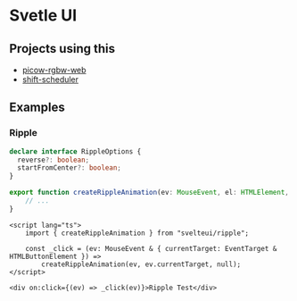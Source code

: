 # Svetle UI

## Projects using this

- [picow-rgbw-web](https://github.com/knackwurstking/picow-rgbw-web.git)
- [shift-scheduler](https://github.com/knackwurstking/shift-scheduler/tree/svelte)

## Examples

### Ripple

```typescript
declare interface RippleOptions {
  reverse?: boolean;
  startFromCenter?: boolean;
}

export function createRippleAnimation(ev: MouseEvent, el: HTMLElement, options: RippleOptions | null = null) {
    // ...
}
```

```svelte
<script lang="ts">
    import { createRippleAnimation } from "svelteui/ripple";

    const _click = (ev: MouseEvent & { currentTarget: EventTarget & HTMLButtonElement }) => 
        createRippleAnimation(ev, ev.currentTarget, null);
</script>

<div on:click={(ev) => _click(ev)}>Ripple Test</div>
```
